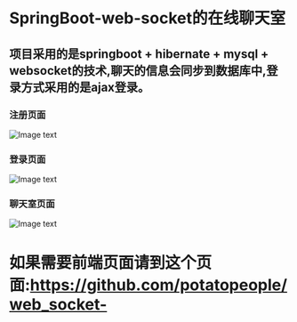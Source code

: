 # SpringBoot-web-socket的在线聊天室
## 项目采用的是springboot + hibernate + mysql + websocket的技术,聊天的信息会同步到数据库中,登录方式采用的是ajax登录。
### 注册页面
![Image text](https://note.youdao.com/yws/api/personal/file/WEBa52b8bcdb1d58cdaf877a304d0b17153?method=download&shareKey=f3c5e5f21286f3f966e67bc4cadde3e0)

### 登录页面
![Image text](https://note.youdao.com/yws/api/personal/file/WEB4ce51a90066f2d64bcbb4fe81e7dccd8?method=download&shareKey=80813c1af82cce7fcbafb5cd5767ceff)

### 聊天室页面
![Image text](https://note.youdao.com/yws/api/personal/file/WEBa78f23b65bd45de3152ab9e65a02bf48?method=download&shareKey=d8dbc8060ffd65d158a40abc32cde0b5)
# 如果需要前端页面请到这个页面:https://github.com/potatopeople/web_socket-
